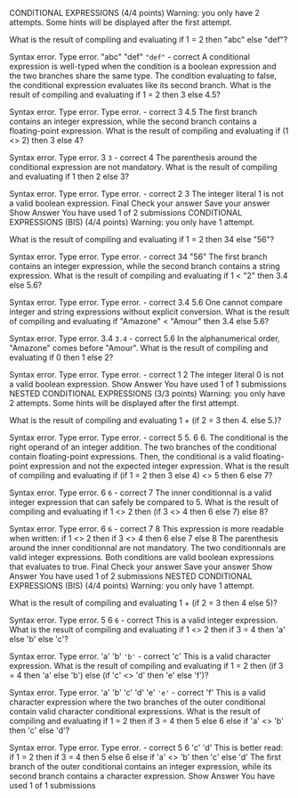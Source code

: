 CONDITIONAL EXPRESSIONS  (4/4 points)
Warning: you only have 2 attempts. Some hints will be displayed after the first attempt.

What is the result of compiling and evaluating if 1 = 2 then "abc" else "def"?

Syntax error. Type error. "abc" "def" <code>"def"</code> - correct
A conditional expression is well-typed when the condition is a boolean expression and the two branches share the same type.
The condition evaluating to false, the conditional expression evaluates like its second branch.
What is the result of compiling and evaluating if 1 = 2 then 3 else 4.5?

Syntax error. Type error. Type error. - correct 3 4.5
The first branch contains an integer expression, while the second branch contains a floating-point expression.
What is the result of compiling and evaluating if (1 <> 2) then 3 else 4?

Syntax error. Type error. 3 <code>3</code> - correct 4
The parenthesis around the conditional expression are not mandatory.
What is the result of compiling and evaluating if 1 then 2 else 3?

Syntax error. Type error. Type error. - correct 2 3
The integer literal 1 is not a valid boolean expression.
 Final Check your answer  Save your answer  Show Answer  You have used 1 of 2 submissions
CONDITIONAL EXPRESSIONS (BIS)  (4/4 points)
Warning: you only have 1 attempt.

What is the result of compiling and evaluating if 1 = 2 then 34 else "56"?

Syntax error. Type error. Type error. - correct 34 "56"
The first branch contains an integer expression, while the second branch contains a string expression.
What is the result of compiling and evaluating if 1 < "2" then 3.4 else 5.6?

Syntax error. Type error. Type error. - correct 3.4 5.6
One cannot compare integer and string expressions without explicit conversion.
What is the result of compiling and evaluating if "Amazone" < "Amour" then 3.4 else 5.6?

Syntax error. Type error. 3.4 <code>3.4</code> - correct 5.6
In the alphanumerical order, "Amazone" comes before "Amour".
What is the result of compiling and evaluating if 0 then 1 else 2?

Syntax error. Type error. Type error. - correct 1 2
The integer literal 0 is not a valid boolean expression.
 Show Answer  You have used 1 of 1 submissions
NESTED CONDITIONAL EXPRESSIONS  (3/3 points)
Warning: you only have 2 attempts. Some hints will be displayed after the first attempt.

What is the result of compiling and evaluating 1 + (if 2 = 3 then 4. else 5.)?

Syntax error. Type error. Type error. - correct 5 5. 6 6.
The conditional is the right operand of an integer addition.
The two branches of the conditional contain floating-point expressions. Then, the conditional is a valid floating-point expression and not the expected integer expression.
What is the result of compiling and evaluating if (if 1 = 2 then 3 else 4) <> 5 then 6 else 7?

Syntax error. Type error. 6 <code>6</code> - correct 7
The inner conditionnal is a valid integer expression that can safely be compared to 5.
What is the result of compiling and evaluating if 1 <> 2 then (if 3 <> 4 then 6 else 7) else 8?

Syntax error. Type error. 6 <code>6</code> - correct 7 8
This expression is more readable when written:
 if 1 <> 2 then
   if 3 <> 4 then 6 else 7
 else
   8
The parenthesis around the inner conditionnal are not mandatory.
The two conditionnals are valid integer expressions.
Both conditions are valid boolean expressions that evaluates to true.
 Final Check your answer  Save your answer  Show Answer  You have used 1 of 2 submissions
NESTED CONDITIONAL EXPRESSIONS (BIS)  (4/4 points)
Warning: you only have 1 attempt.

What is the result of compiling and evaluating 1 + (if 2 = 3 then 4 else 5)?

Syntax error. Type error. 5 6 <code>6</code> - correct
This is a valid integer expression.
What is the result of compiling and evaluating if 1 <> 2 then if 3 = 4 then 'a' else 'b' else 'c'?

Syntax error. Type error. 'a' 'b' <code>'b'</code> - correct 'c'
This is a valid character expression.
What is the result of compiling and evaluating if 1 = 2 then (if 3 = 4 then 'a' else 'b') else (if 'c' <> 'd' then 'e' else 'f')?

Syntax error. Type error. 'a' 'b' 'c' 'd' 'e' <code>'e'</code> - correct 'f'
This is a valid character expression where the two branches of the outer conditional contain valid character conditional expressions.
What is the result of compiling and evaluating if 1 = 2 then if 3 = 4 then 5 else 6 else if 'a' <> 'b' then 'c' else 'd'?

Syntax error. Type error. Type error. - correct 5 6 'c' 'd'
This is better read:
  if 1 = 2 then
    if 3 = 4 then 5 else 6
  else
    if 'a' <> 'b' then 'c' else 'd'
The first branch of the outer conditional contains an integer expression, while its second branch contains a character expression.
 Show Answer  You have used 1 of 1 submissions
